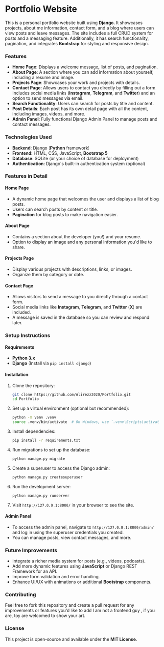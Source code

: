 # Portfolio Website

This is a personal portfolio website built using **Django**. It showcases projects, about me information, contact form, and a blog where users can view posts and leave messages. The site includes a full CRUD system for posts and a messaging feature. Additionally, it has search functionality, pagination, and integrates **Bootstrap** for styling and responsive design.

### Features
- **Home Page**: Displays a welcome message, list of posts, and pagination.
- **About Page**: A section where you can add information about yourself, including a resume and image.
- **Projects Page**: Showcases your work and projects with details.
- **Contact Page**: Allows users to contact you directly by filling out a form. Includes social media links (**Instagram**, **Telegram**, and **Twitter**) and an option to send messages via email.
- **Search Functionality**: Users can search for posts by title and content.
- **Post Details**: Each post has its own detail page with all the content, including images, videos, and more.
- **Admin Panel**: Fully functional Django Admin Panel to manage posts and contact messages.

### Technologies Used
- **Backend**: Django (**Python** framework)
- **Frontend**: HTML, CSS, JavaScript, **Bootstrap 5**
- **Database**: SQLite (or your choice of database for deployment)
- **Authentication**: Django's built-in authentication system (optional)

### Features in Detail

#### Home Page
- A dynamic home page that welcomes the user and displays a list of blog posts.
- Users can search posts by content or title.
- **Pagination** for blog posts to make navigation easier.

#### About Page
- Contains a section about the developer (you!) and your resume.
- Option to display an image and any personal information you'd like to share.

#### Projects Page
- Display various projects with descriptions, links, or images.
- Organize them by category or date.

#### Contact Page
- Allows visitors to send a message to you directly through a contact form.
- Social media links like **Instagram**, **Telegram**, and **Twitter** (**X**) are included.
- A message is saved in the database so you can review and respond later.

### Setup Instructions

#### Requirements
- **Python 3.x**
- **Django** (Install via `pip install django`)

#### Installation

1. Clone the repository:
    ```bash
    git clone https://github.com/Alirezz2020/Portfolio.git
    cd Portfolio
    ```

2. Set up a virtual environment (optional but recommended):
    ```bash
    python -m venv .venv
    source .venv/bin/activate  # On Windows, use `.venv\Scripts\activate`
    ```

3. Install dependencies:
    ```bash
    pip install -r requirements.txt
    ```

4. Run migrations to set up the database:
    ```bash
    python manage.py migrate
    ```

5. Create a superuser to access the Django admin:
    ```bash
    python manage.py createsuperuser
    ```

6. Run the development server:
    ```bash
    python manage.py runserver
    ```

7. Visit `http://127.0.0.1:8000/` in your browser to see the site.

#### Admin Panel
- To access the admin panel, navigate to `http://127.0.0.1:8000/admin/` and log in using the superuser credentials you created.
- You can manage posts, view contact messages, and more.

### Future Improvements
- Integrate a richer media system for posts (e.g., videos, podcasts).
- Add more dynamic features using **JavaScript** or Django REST Framework for an API.
- Improve form validation and error handling.
- Enhance UI/UX with animations or additional **Bootstrap** components.

### Contributing
Feel free to fork this repository and create a pull request for any improvements or features you'd like to add I am not a frontend guy , if you are, toy are welcomed to show your art.

### License
This project is open-source and available under the **MIT License**.
